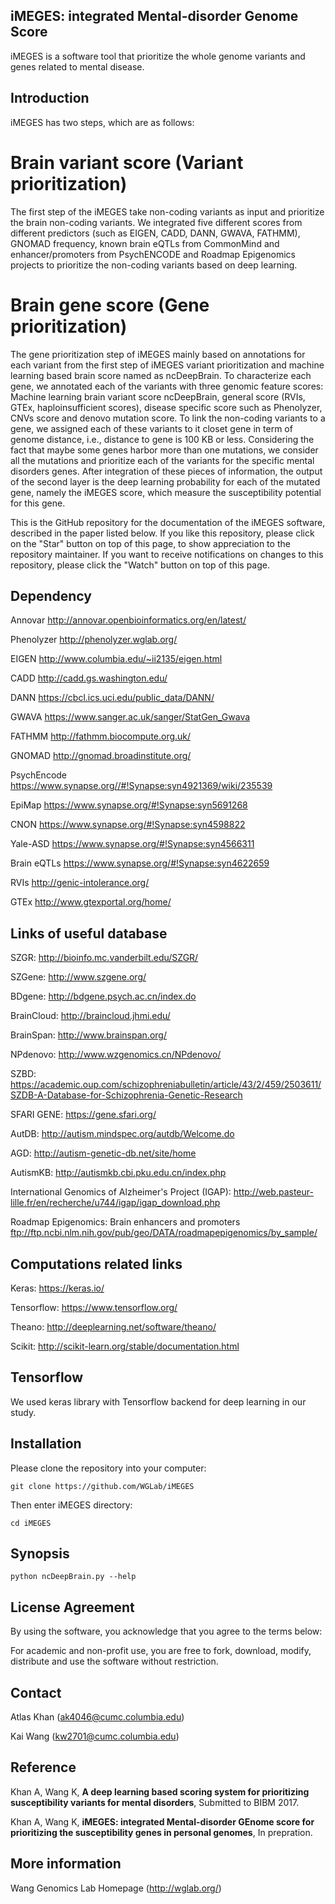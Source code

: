 ## iMEGES: integrated Mental-disorder Genome Score

iMEGES is a software tool that prioritize the whole genome variants and genes related to mental disease. 

## Introduction
iMEGES has two steps, which are as follows:

# Brain variant score (Variant prioritization)  
The first step of the iMEGES take non-coding variants as input and prioritize the brain non-coding variants. We integrated five different scores from different predictors (such as EIGEN, CADD, DANN, GWAVA, FATHMM), GNOMAD frequency, known brain eQTLs from CommonMind and enhancer/promoters from PsychENCODE and Roadmap Epigenomics projects to prioritize the non-coding variants based on deep learning. 

# Brain gene score (Gene prioritization) 
The gene prioritization step of iMEGES mainly based on annotations for each variant from the first step of iMEGES variant prioritization and machine learning based brain score named as ncDeepBrain.
To characterize each gene, we annotated each of the variants with three genomic feature scores: 
Machine learning brain variant score ncDeepBrain, general score (RVIs, GTEx, haploinsufficient scores), disease specific score such as Phenolyzer, CNVs score and denovo mutation score. To link the non-coding variants to a gene, we assigned each of these variants to it closet gene in term of genome distance, i.e., distance to gene is 100 KB or less. Considering the fact that maybe some genes harbor more than one mutations, we consider all the mutations and prioritize each of the variants for the specific mental disorders genes. After integration of these pieces of information, the output of the second layer is the deep learning probability for each of the mutated gene, namely the iMEGES score, which measure the susceptibility potential for this gene.

This is the GitHub repository for the documentation of the iMEGES software, described in the paper listed below. If you like this repository, please click on the "Star" button on top of this page, to show appreciation to the repository maintainer. If you want to receive notifications on changes to this repository, please click the "Watch" button on top of this page.


## Dependency
Annovar http://annovar.openbioinformatics.org/en/latest/

Phenolyzer http://phenolyzer.wglab.org/

EIGEN http://www.columbia.edu/~ii2135/eigen.html

CADD http://cadd.gs.washington.edu/

DANN https://cbcl.ics.uci.edu/public_data/DANN/ 

GWAVA https://www.sanger.ac.uk/sanger/StatGen_Gwava

FATHMM http://fathmm.biocompute.org.uk/

GNOMAD http://gnomad.broadinstitute.org/

PsychEncode https://www.synapse.org//#!Synapse:syn4921369/wiki/235539

EpiMap https://www.synapse.org/#!Synapse:syn5691268

CNON https://www.synapse.org/#!Synapse:syn4598822

Yale-ASD https://www.synapse.org/#!Synapse:syn4566311

Brain eQTLs https://www.synapse.org/#!Synapse:syn4622659

RVIs http://genic-intolerance.org/

GTEx http://www.gtexportal.org/home/

## Links of useful database

SZGR: http://bioinfo.mc.vanderbilt.edu/SZGR/

SZGene: http://www.szgene.org/

BDgene: http://bdgene.psych.ac.cn/index.do

BrainCloud: http://braincloud.jhmi.edu/

BrainSpan: http://www.brainspan.org/

NPdenovo: http://www.wzgenomics.cn/NPdenovo/

SZBD: https://academic.oup.com/schizophreniabulletin/article/43/2/459/2503611/SZDB-A-Database-for-Schizophrenia-Genetic-Research

SFARI GENE: https://gene.sfari.org/

AutDB: http://autism.mindspec.org/autdb/Welcome.do

AGD: http://autism-genetic-db.net/site/home 

AutismKB: http://autismkb.cbi.pku.edu.cn/index.php

International Genomics of Alzheimer's Project (IGAP): http://web.pasteur-lille.fr/en/recherche/u744/igap/igap_download.php

Roadmap Epigenomics: Brain enhancers and promoters
ftp://ftp.ncbi.nlm.nih.gov/pub/geo/DATA/roadmapepigenomics/by_sample/


## Computations related links
Keras: https://keras.io/

Tensorflow: https://www.tensorflow.org/

Theano: http://deeplearning.net/software/theano/

Scikit: http://scikit-learn.org/stable/documentation.html

## Tensorflow

We used keras library with Tensorflow backend for deep learning in our study. 


## Installation 

Please clone the repository into your computer:

    git clone https://github.com/WGLab/iMEGES

Then enter iMEGES directory:

    cd iMEGES
    
## Synopsis

    python ncDeepBrain.py --help


## License Agreement

By using the software, you acknowledge that you agree to the terms below:

For academic and non-profit use, you are free to fork, download, modify, distribute and use the software without restriction.

## Contact
Atlas Khan (ak4046@cumc.columbia.edu)

Kai Wang (kw2701@cumc.columbia.edu)

## Reference
Khan A, Wang K, **A deep learning based scoring system for prioritizing susceptibility variants for mental disorders**, Submitted to BIBM 2017.

Khan A, Wang K, **iMEGES: integrated Mental-disorder GEnome score for prioritizing the susceptibility genes in personal genomes**, In prepration.

## More information
Wang Genomics Lab Homepage (http://wglab.org/)




